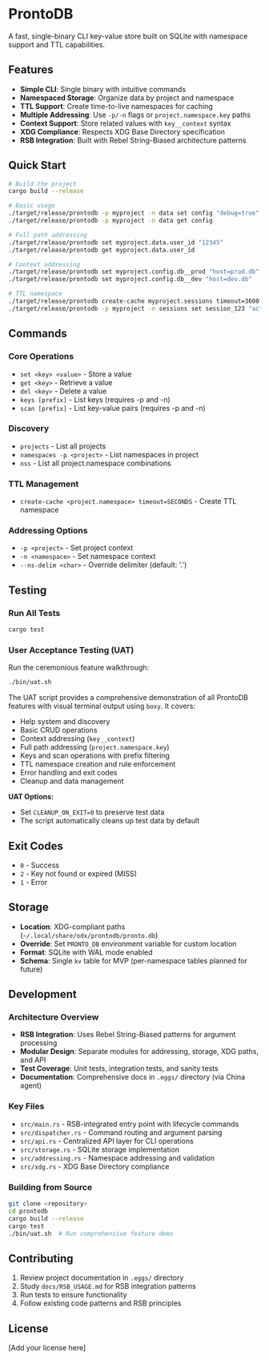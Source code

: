 # ProntoDB

A fast, single-binary CLI key-value store built on SQLite with namespace support and TTL capabilities.

## Features

- **Simple CLI**: Single binary with intuitive commands
- **Namespaced Storage**: Organize data by project and namespace  
- **TTL Support**: Create time-to-live namespaces for caching
- **Multiple Addressing**: Use `-p/-n` flags or `project.namespace.key` paths
- **Context Support**: Store related values with `key__context` syntax
- **XDG Compliance**: Respects XDG Base Directory specification
- **RSB Integration**: Built with Rebel String-Biased architecture patterns

## Quick Start

```bash
# Build the project
cargo build --release

# Basic usage
./target/release/prontodb -p myproject -n data set config "debug=true"
./target/release/prontodb -p myproject -n data get config

# Full path addressing
./target/release/prontodb set myproject.data.user_id "12345"
./target/release/prontodb get myproject.data.user_id

# Context addressing
./target/release/prontodb set myproject.config.db__prod "host=prod.db"
./target/release/prontodb set myproject.config.db__dev "host=dev.db"

# TTL namespace
./target/release/prontodb create-cache myproject.sessions timeout=3600
./target/release/prontodb -p myproject -n sessions set session_123 "active"
```

## Commands

### Core Operations
- `set <key> <value>` - Store a value
- `get <key>` - Retrieve a value  
- `del <key>` - Delete a value
- `keys [prefix]` - List keys (requires -p and -n)
- `scan [prefix]` - List key-value pairs (requires -p and -n)

### Discovery
- `projects` - List all projects
- `namespaces -p <project>` - List namespaces in project
- `nss` - List all project.namespace combinations

### TTL Management
- `create-cache <project.namespace> timeout=SECONDS` - Create TTL namespace

### Addressing Options
- `-p <project>` - Set project context
- `-n <namespace>` - Set namespace context  
- `--ns-delim <char>` - Override delimiter (default: '.')

## Testing

### Run All Tests
```bash
cargo test
```

### User Acceptance Testing (UAT)
Run the ceremonious feature walkthrough:

```bash
./bin/uat.sh
```

The UAT script provides a comprehensive demonstration of all ProntoDB features with visual terminal output using `boxy`. It covers:

- Help system and discovery
- Basic CRUD operations
- Context addressing (`key__context`)
- Full path addressing (`project.namespace.key`)
- Keys and scan operations with prefix filtering
- TTL namespace creation and rule enforcement
- Error handling and exit codes
- Cleanup and data management

**UAT Options:**
- Set `CLEANUP_ON_EXIT=0` to preserve test data
- The script automatically cleans up test data by default

## Exit Codes

- `0` - Success
- `2` - Key not found or expired (MISS)
- `1` - Error

## Storage

- **Location**: XDG-compliant paths (`~/.local/share/odx/prontodb/pronto.db`)
- **Override**: Set `PRONTO_DB` environment variable for custom location
- **Format**: SQLite with WAL mode enabled
- **Schema**: Single `kv` table for MVP (per-namespace tables planned for future)

## Development

### Architecture Overview

- **RSB Integration**: Uses Rebel String-Biased patterns for argument processing
- **Modular Design**: Separate modules for addressing, storage, XDG paths, and API
- **Test Coverage**: Unit tests, integration tests, and sanity tests
- **Documentation**: Comprehensive docs in `.eggs/` directory (via China agent)

### Key Files
- `src/main.rs` - RSB-integrated entry point with lifecycle commands
- `src/dispatcher.rs` - Command routing and argument parsing
- `src/api.rs` - Centralized API layer for CLI operations  
- `src/storage.rs` - SQLite storage implementation
- `src/addressing.rs` - Namespace addressing and validation
- `src/xdg.rs` - XDG Base Directory compliance

### Building from Source
```bash
git clone <repository>
cd prontodb
cargo build --release
cargo test
./bin/uat.sh  # Run comprehensive feature demo
```

## Contributing

1. Review project documentation in `.eggs/` directory
2. Study `docs/RSB_USAGE.md` for RSB integration patterns
3. Run tests to ensure functionality
4. Follow existing code patterns and RSB principles

## License

[Add your license here]